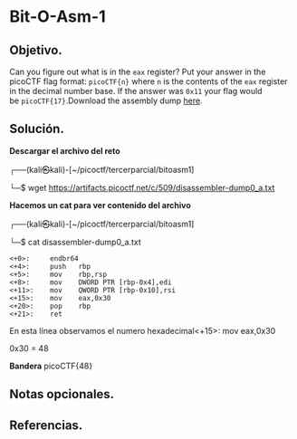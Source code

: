 # Bit-O-Asm-1

## Objetivo.

Can you figure out what is in the `eax` register? Put your answer in the picoCTF flag format: `picoCTF{n}` where `n` is the contents of the `eax` register in the decimal number base. If the answer was `0x11` your flag would be `picoCTF{17}`.Download the assembly dump [here](https://artifacts.picoctf.net/c/509/disassembler-dump0_a.txt).
## Solución.

**Descargar el archivo del reto**

┌──(kali㉿kali)-[~/picoctf/tercerparcial/bitoasm1]

└─$ wget https://artifacts.picoctf.net/c/509/disassembler-dump0_a.txt

**Hacemos un cat para ver contenido del archivo**

┌──(kali㉿kali)-[~/picoctf/tercerparcial/bitoasm1]

└─$ cat disassembler-dump0_a.txt

```
<+0>:     endbr64 
<+4>:     push   rbp
<+5>:     mov    rbp,rsp
<+8>:     mov    DWORD PTR [rbp-0x4],edi
<+11>:    mov    QWORD PTR [rbp-0x10],rsi
<+15>:    mov    eax,0x30
<+20>:    pop    rbp
<+21>:    ret
```

En esta línea observamos el numero hexadecimal<+15>:    mov    eax,0x30

0x30 = 48 

**Bandera** picoCTF{48}

## Notas opcionales.

## Referencias.
